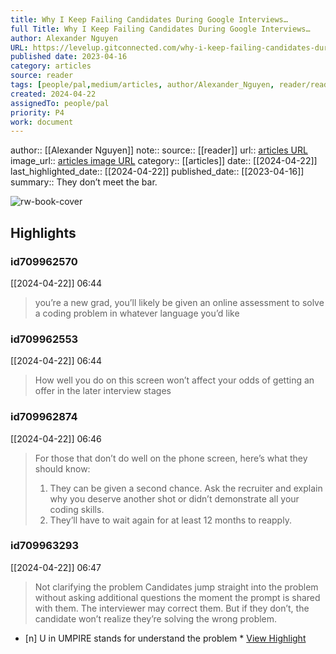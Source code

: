 ```yaml
---
title: Why I Keep Failing Candidates During Google Interviews…
full Title: Why I Keep Failing Candidates During Google Interviews…
author: Alexander Nguyen
URL: https://levelup.gitconnected.com/why-i-keep-failing-candidates-during-google-interviews-dc8f865b2c19
published date: 2023-04-16
category: articles
source: reader
tags: [people/pal,medium/articles, author/Alexander_Nguyen, reader/reader, date/2024-04-22, area/reader]
created: 2024-04-22
assignedTo: people/pal
priority: P4
work: document
---
```

author:: [[Alexander Nguyen]]
note:: 
source:: [[reader]]
url:: [articles URL](https://levelup.gitconnected.com/why-i-keep-failing-candidates-during-google-interviews-dc8f865b2c19)
image_url:: [articles image URL](https://miro.medium.com/v2/resize:fit:960/1*FyaF0pPskcOtQ_MmEnBjZA.jpeg)
category:: [[articles]]
date:: [[2024-04-22]]
last_highlighted_date:: [[2024-04-22]]
published_date:: [[2023-04-16]]
summary:: They don’t meet the bar.


![rw-book-cover](https://miro.medium.com/v2/resize:fit:960/1*FyaF0pPskcOtQ_MmEnBjZA.jpeg)

## Highlights
### id709962570
[[2024-04-22]] 06:44
> you’re a new grad, you’ll likely be given an online assessment to solve a coding problem in whatever language you’d like


### id709962553
[[2024-04-22]] 06:44
> How well you do on this screen won’t affect your odds of getting an offer in the later interview stages


### id709962874
[[2024-04-22]] 06:46
> For those that don’t do well on the phone screen, here’s what they should know:
> 1. They can be given a second chance. Ask the recruiter and explain why you deserve another shot or didn’t demonstrate all your coding skills.
> 2. They’ll have to wait again for at least 12 months to reapply.


### id709963293
[[2024-04-22]] 06:47
> Not clarifying the problem
> Candidates jump straight into the problem without asking additional questions the moment the prompt is shared with them. The interviewer may correct them. But if they don’t, the candidate won’t realize they’re solving the wrong problem.

- [n] U in UMPIRE stands for understand the problem  * [View Highlight](https://read.readwise.io/read/01hw2t3k8wapwtpncmt1rjpdwn)


